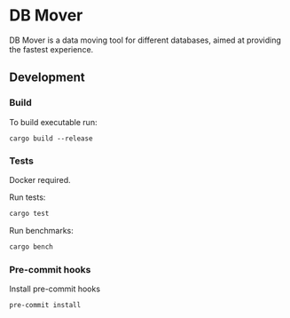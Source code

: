 # DB Mover

DB Mover is a data moving tool for different databases, aimed at providing the fastest experience.

## Development

### Build

To build executable run:
```
cargo build --release
```

### Tests
Docker required.

Run tests:
```bash
cargo test
```

Run benchmarks:
```bash
cargo bench
```

### Pre-commit hooks

Install pre-commit hooks
```bash
pre-commit install
```
